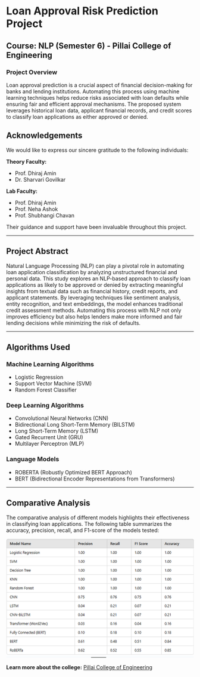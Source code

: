 # Loan Approval Risk Prediction Project

## Course: NLP (Semester 6) - Pillai College of Engineering

### Project Overview
Loan approval prediction is a crucial aspect of financial decision-making for banks and lending institutions. Automating this process using machine learning techniques helps reduce risks associated with loan defaults while ensuring fair and efficient approval mechanisms. The proposed system leverages historical loan data, applicant financial records, and credit scores to classify loan applications as either approved or denied.

## Acknowledgements
We would like to express our sincere gratitude to the following individuals:

**Theory Faculty:**  
- Prof. Dhiraj Amin  
- Dr. Sharvari Govilkar  

**Lab Faculty:**  
- Prof. Dhiraj Amin  
- Prof. Neha Ashok  
- Prof. Shubhangi Chavan  

Their guidance and support have been invaluable throughout this project.

---

## Project Abstract
Natural Language Processing (NLP) can play a pivotal role in automating loan application classification by analyzing unstructured financial and personal data. This study explores an NLP-based approach to classify loan applications as likely to be approved or denied by extracting meaningful insights from textual data such as financial history, credit reports, and applicant statements. By leveraging techniques like sentiment analysis, entity recognition, and text embeddings, the model enhances traditional credit assessment methods. Automating this process with NLP not only improves efficiency but also helps lenders make more informed and fair lending decisions while minimizing the risk of defaults.

---

## Algorithms Used

### Machine Learning Algorithms
- Logistic Regression
- Support Vector Machine (SVM)
- Random Forest Classifier

### Deep Learning Algorithms
- Convolutional Neural Networks (CNN)
- Bidirectional Long Short-Term Memory (BILSTM)
- Long Short-Term Memory (LSTM)
- Gated Recurrent Unit (GRU)
- Multilayer Perceptron (MLP)

### Language Models
- ROBERTA (Robustly Optimized BERT Approach)
- BERT (Bidirectional Encoder Representations from Transformers)

---

## Comparative Analysis
The comparative analysis of different models highlights their effectiveness in classifying loan applications. The following table summarizes the accuracy, precision, recall, and F1-score of the models tested:

<img src="image.png">


**Learn more about the college:** [Pillai College of Engineering](https://www.pce.ac.in/)
